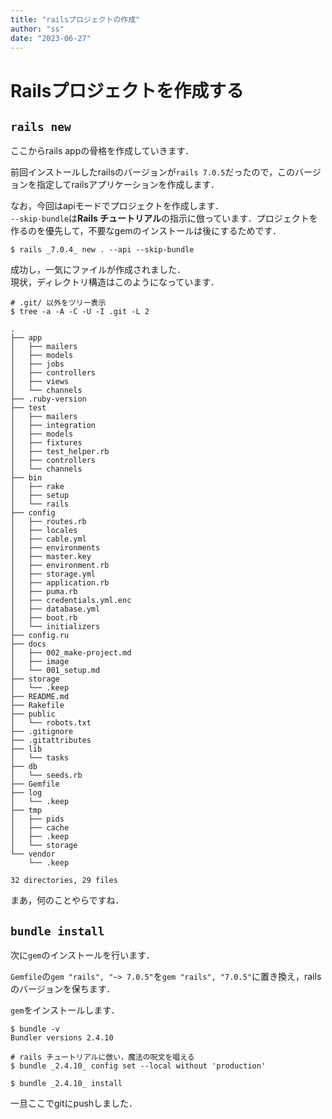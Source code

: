 ```yaml
---
title: "railsプロジェクトの作成"
author: "ss"
date: "2023-06-27"
---
```


# Railsプロジェクトを作成する
## `rails new`
ここからrails appの骨格を作成していきます．

前回インストールしたrailsのバージョンが`rails 7.0.5`だったので，このバージョンを指定してrailsアプリケーションを作成します．

なお，今回はapiモードでプロジェクトを作成します．  
`--skip-bundle`は**Rails チュートリアル**の指示に倣っています．プロジェクトを作るのを優先して，不要なgemのインストールは後にするためです．

```
$ rails _7.0.4_ new . --api --skip-bundle
```

成功し，一気にファイルが作成されました．  
現状，ディレクトリ構造はこのようになっています．

```
# .git/ 以外をツリー表示
$ tree -a -A -C -U -I .git -L 2

.
├── app
│   ├── mailers
│   ├── models
│   ├── jobs
│   ├── controllers
│   ├── views
│   └── channels
├── .ruby-version
├── test
│   ├── mailers
│   ├── integration
│   ├── models
│   ├── fixtures
│   ├── test_helper.rb
│   ├── controllers
│   └── channels
├── bin
│   ├── rake
│   ├── setup
│   └── rails
├── config
│   ├── routes.rb
│   ├── locales
│   ├── cable.yml
│   ├── environments
│   ├── master.key
│   ├── environment.rb
│   ├── storage.yml
│   ├── application.rb
│   ├── puma.rb
│   ├── credentials.yml.enc
│   ├── database.yml
│   ├── boot.rb
│   └── initializers
├── config.ru
├── docs
│   ├── 002_make-project.md
│   ├── image
│   └── 001_setup.md
├── storage
│   └── .keep
├── README.md
├── Rakefile
├── public
│   └── robots.txt
├── .gitignore
├── .gitattributes
├── lib
│   └── tasks
├── db
│   └── seeds.rb
├── Gemfile
├── log
│   └── .keep
├── tmp
│   ├── pids
│   ├── cache
│   ├── .keep
│   └── storage
└── vendor
    └── .keep

32 directories, 29 files
```

まあ，何のことやらですね．

## `bundle install`
次に`gem`のインストールを行います．

`Gemfile`の`gem "rails", "~> 7.0.5"`を`gem "rails", "7.0.5"`に置き換え，railsのバージョンを保ちます．

`gem`をインストールします．

```
$ bundle -v
Bundler versions 2.4.10

# rails チュートリアルに倣い，魔法の呪文を唱える
$ bundle _2.4.10_ config set --local without 'production'

$ bundle _2.4.10_ install
```

一旦ここでgitにpushしました．